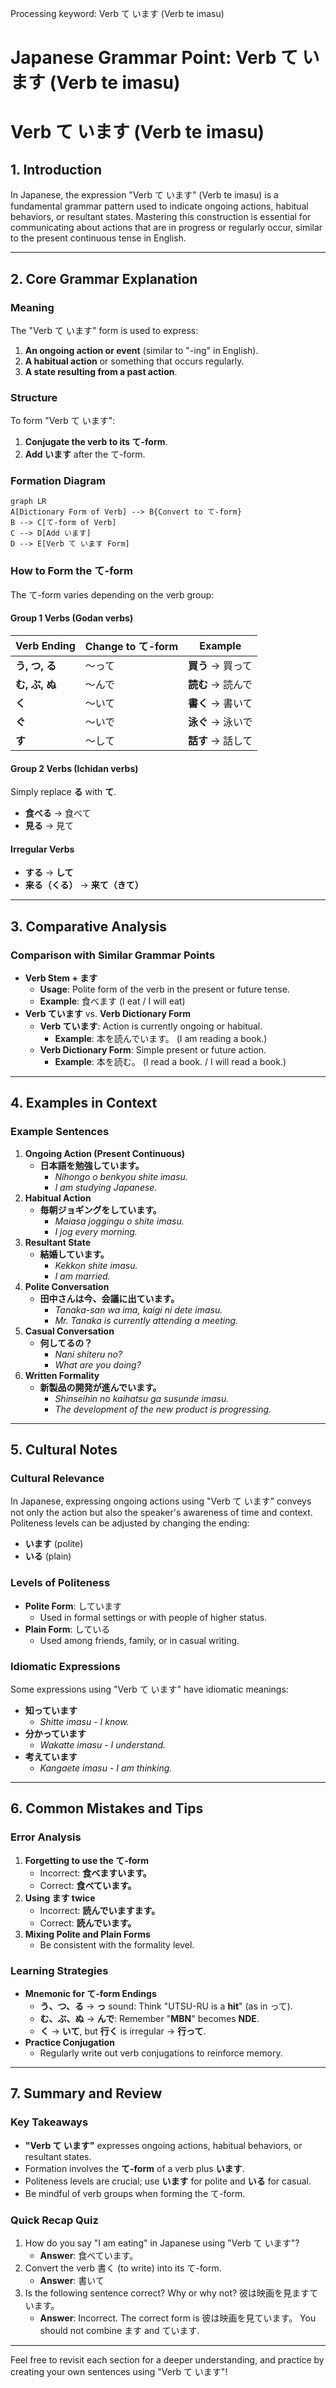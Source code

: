 Processing keyword: Verb て います (Verb te imasu)
# Japanese Grammar Point: Verb て います (Verb te imasu)
# Verb て います (Verb te imasu)
## 1. Introduction
In Japanese, the expression "Verb て います" (Verb te imasu) is a fundamental grammar pattern used to indicate ongoing actions, habitual behaviors, or resultant states. Mastering this construction is essential for communicating about actions that are in progress or regularly occur, similar to the present continuous tense in English.

---
## 2. Core Grammar Explanation
### Meaning
The "Verb て います" form is used to express:
1. **An ongoing action or event** (similar to "-ing" in English).
2. **A habitual action** or something that occurs regularly.
3. **A state resulting from a past action**.
### Structure
To form "Verb て います":
1. **Conjugate the verb to its て-form**.
2. **Add います** after the て-form.
### Formation Diagram
```mermaid
graph LR
A[Dictionary Form of Verb] --> B{Convert to て-form}
B --> C[て-form of Verb]
C --> D[Add います]
D --> E[Verb て います Form]
```
### How to Form the て-form
The て-form varies depending on the verb group:
#### **Group 1 Verbs (Godan verbs)**
| Verb Ending | Change to て-form | Example |
|-------------|------------------|---------|
| **う, つ, る** | ～って            | **買う** → 買って |
| **む, ぶ, ぬ** | ～んで           | **読む** → 読んで |
| **く**        | ～いて           | **書く** → 書いて |
| **ぐ**        | ～いで           | **泳ぐ** → 泳いで |
| **す**        | ～して           | **話す** → 話して |
#### **Group 2 Verbs (Ichidan verbs)**
Simply replace **る** with **て**.
- **食べる** → 食べて
- **見る** → 見て
#### **Irregular Verbs**
- **する** → **して**
- **来る（くる）** → **来て（きて）**
---
## 3. Comparative Analysis
### Comparison with Similar Grammar Points
- **Verb Stem + ます**
  - **Usage**: Polite form of the verb in the present or future tense.
  - **Example**: 食べます (I eat / I will eat)
- **Verb ています** vs. **Verb Dictionary Form**
  - **Verb ています**: Action is currently ongoing or habitual.
    - **Example**: 本を読んでいます。 (I am reading a book.)
  - **Verb Dictionary Form**: Simple present or future action.
    - **Example**: 本を読む。 (I read a book. / I will read a book.)
---
## 4. Examples in Context
### Example Sentences
1. **Ongoing Action (Present Continuous)**
   - **日本語を勉強しています。**
     - *Nihongo o benkyou shite imasu.*
     - *I am studying Japanese.*
2. **Habitual Action**
   - **毎朝ジョギングをしています。**
     - *Maiasa joggingu o shite imasu.*
     - *I jog every morning.*
3. **Resultant State**
   - **結婚しています。**
     - *Kekkon shite imasu.*
     - *I am married.*
4. **Polite Conversation**
   - **田中さんは今、会議に出ています。**
     - *Tanaka-san wa ima, kaigi ni dete imasu.*
     - *Mr. Tanaka is currently attending a meeting.*
5. **Casual Conversation**
   - **何してるの？**
     - *Nani shiteru no?*
     - *What are you doing?*
6. **Written Formality**
   - **新製品の開発が進んでいます。**
     - *Shinseihin no kaihatsu ga susunde imasu.*
     - *The development of the new product is progressing.*
---
## 5. Cultural Notes
### Cultural Relevance
In Japanese, expressing ongoing actions using "Verb て います" conveys not only the action but also the speaker's awareness of time and context. Politeness levels can be adjusted by changing the ending:
- **います** (polite)
- **いる** (plain)
### Levels of Politeness
- **Polite Form**: しています
  - Used in formal settings or with people of higher status.
- **Plain Form**: している
  - Used among friends, family, or in casual writing.
### Idiomatic Expressions
Some expressions using "Verb て います" have idiomatic meanings:
- **知っています**
  - *Shitte imasu* - *I know.*
- **分かっています**
  - *Wakatte imasu* - *I understand.*
- **考えています**
  - *Kangaete imasu* - *I am thinking.*
---
## 6. Common Mistakes and Tips
### Error Analysis
1. **Forgetting to use the て-form**
   - Incorrect: **食べますいます。**
   - Correct: **食べています。**
2. **Using ます twice**
   - Incorrect: **読んでいますます。**
   - Correct: **読んでいます。**
3. **Mixing Polite and Plain Forms**
   - Be consistent with the formality level.
### Learning Strategies
- **Mnemonic for て-form Endings**
  - **う、つ、る** → **っ** sound: Think "UTSU-RU is a **hit**" (as in って).
  - **む、ぶ、ぬ** → **んで**: Remember "**MBN**" becomes **NDE**.
  - **く** → **いて**, but **行く** is irregular → **行って**.
- **Practice Conjugation**
  - Regularly write out verb conjugations to reinforce memory.
---
## 7. Summary and Review
### Key Takeaways
- **"Verb て います"** expresses ongoing actions, habitual behaviors, or resultant states.
- Formation involves the **て-form** of a verb plus **います**.
- Politeness levels are crucial; use **います** for polite and **いる** for casual.
- Be mindful of verb groups when forming the て-form.
### Quick Recap Quiz
1. How do you say "I am eating" in Japanese using "Verb て います"?
   - **Answer**: 食べています。
2. Convert the verb 書く (to write) into its て-form.
   - **Answer**: 書いて
3. Is the following sentence correct? Why or why not? 彼は映画を見ますています。
   - **Answer**: Incorrect. The correct form is 彼は映画を見ています。 You should not combine ます and ています.
---
Feel free to revisit each section for a deeper understanding, and practice by creating your own sentences using "Verb て います"!
